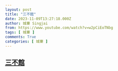 ```yaml
---
layout: post
title: "三不館"
date: 2023-11-09T13:27:18.000Z
author: 城寨 Singjai
from: https://www.youtube.com/watch?v=w2pCiEoTNbg
tags: [ 城寨 ]
comments: True
categories: [ 城寨 ]
---
```

<!--1699536438000-->
[三不館](https://www.youtube.com/watch?v=w2pCiEoTNbg)
------

<div>

</div>

